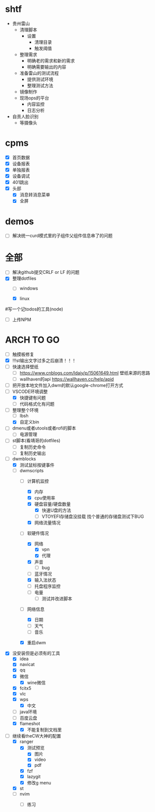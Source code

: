# shtf
- 贵州雷山
  - 清理脚本
    - 设置
      - 清理目录
      - 触发阈值
  - 整理需求
    - 明确老的需求和新的需求
    - 明确需要输出的内容
  - 准备雷山的测试流程
    - 提供测试环境
    - 整理测试方法
  - 镜像制作
  - 现场ops的平台
    - 内容监控
    - 日志分析
- 自贡人脸识别
  - 等摄像头

# cpms
  - [x] 首页数据
  - [x] 设备报表
  - [x] 单独报表
  - [x] 设备调试
  - [x] 401跳出
  - [x] 头部
    - [x] 消息转消息菜单
    - [x] 全屏

# demos
  - [ ] 解决统一curd模式里的子组件父组件信息串了的问题



# 全部
  - [ ] 解决github提交CRLF or LF 的问题
  - [x] 整理dotfiles
    - [ ] windows
    - [x] linux




#写一个记todos的工具(node)
  - [ ] 上传NPM
# ARCH TO GO
  - [ ] 触摸板修复
  - [x] !!!st输出文字过多之后崩溃！！！
  - [ ] 快速选择壁纸
    - [ ] https://www.cnblogs.com/ldaiy/p/15061649.html 壁纸来源的思路
    - [ ] wallhaven的api https://wallhaven.cc/help/apid
  - [ ] 把开放本地文件加入dwm的默认google-chrome打开方式
  - [ ] VSCODE环境调整
    - [x] 快捷键有问题
    - [ ] 代码格式化有问题

  - [ ] 整理整个环境
    - [ ] lbsh
    - [x] 自定义bin

  - [ ] dmenu或者utools或者rofi的脚本
    - [ ] 电源管理
  - [ ] st脚本(看靖哥的dotfiles)
    - [ ] 复制历史命令
    - [ ] 复制历史输出
  - [ ] dwmblocks
    - [x] 测试鼠标按键事件
    - [ ] dwmscripts
      - [ ] 计算机监控
        - [x] 内存
        - [x] cpu使用率
        - [x] 硬盘容量/硬盘数量
          - [x] 快速U盘的方法
          - [ ] VTOYEFI存储盘没挂载 找个普通的存储盘测试下BUG
        - [x] 网络流量情况
      - [ ] 软硬件情况
        - [x] 网络
          - [x] vpn
          - [x] 代理
        - [x] 声音
          - [ ] bug
        - [ ] 蓝牙情况
        - [x] 输入法状态
        - [ ] 托盘程序监控
        - [ ] 电量
          - [ ] 测试并改进脚本
      - [ ] 网络信息
        - [x] 日期
        - [ ] 天气
        - [ ] 音乐
      - [x] 重启dwm


  - [x] 没安装但是必须有的工具
    - [x] idea
    - [x] navicat
    - [x] qq
    - [x] 微信
      - [x] wine微信
    - [x] fcitx5
    - [x] vlc
    - [x] wps
      - [x] 中文
    - [ ] java环境
    - [ ] 百度云盘
    - [x] flameshot
      - [x] 不能复制到文档里
  - [ ] 继续看theCW大神的配置
    - [x] ranger
      - [x] 测试预览
        - [x] 图片
        - [x] video
        - [x] pdf
      - [x] fzf
      - [x] lazygit
      - [x] 修改g menu
    - [x] st
    - [ ] nvim
      - [ ] 练习



